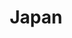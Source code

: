 ---
title: "Japan"
introtext: "Konnichiwa! Japan, het land van geisha's, Harajuku, Sumo worstelen en natuurlijk sushi! Het is een land in het uiterste oosten van Azië en wordt gevormd door bijna 7.000 eilanden in de Grote Oceaan. Er is een scherp contrast tussen de eeuwenoude cultuur met rijke tradities in Kyoto en de moderne steden zoals Tokyo met de hippe wijk Harajuku waar de wondere wereld van manga en anime te ontdekken is. Geniet van de idyllische natuur met als hoogtepunt de vulkaan Mount Fuji en de rijk versierde tempels. Maak een rondreis door dit unieke land en zie veel verschillende en bovenal bijzondere culturen en kijk je ogen uit in de veelzijdige landschappen!"
introimage: "https://lh3.googleusercontent.com/iZYXZSS9SRl8o3nVyt0_XRjIDHUBepeayigYg0Meu4SRX9DTdSBln6ibaUk3zdD_mbHqqNnhNb03a3KBSerxMA7lpAFlosTuOmPyMh4tCjc8Ahe_AA549l-7M7RHihnILEDiUIMTwA=w800"
surface: "378.000"
inhabitants: "126.800.000"
rate: "117,11"
valuta: "yen"
need_to_know_text: ""
need_to_know_more_text: ""
fact_one_text: ""
fact_two_text: ""
bigmac_index: ""
images: "https://lh3.googleusercontent.com/NtgliOr1crCV_iLJm7zDPak6do2YoPH5gICIZ7bq0b0KgQaJlmMfAqkr02AWfLo2SeMVyaWgx997tf69k9bdS2U1nOA7wvP-s-LaJejVBjc2lnAQzIelaM9yQDOiWSz4YLn9C6pCZw=w800|https://lh3.googleusercontent.com/pv5in4KhsJvJKug7qpirUj0B-_QTwXFduO2o7mhzmGZVzliYBfqelAN-GIpp6yEl4tdWvhnnGWFVJPqDPIDMnG7FYBDunw8pWysLazoIT4KsDLYFc7o75-fJ0F6VuM9ljTFtGj0_Dw=w800|https://lh3.googleusercontent.com/ZdznTEwzJ7szK8m07I0wCw4BT7CUf8h8feiPHaxKi53ggUgsxDQzRMdjRmZlXHa7yP21_hRCAKxlwyL_mLf5OmFAavcDTxRbMED25tWwoOCoqCSszT923WzbYplGzQT_-mGVpIcg9g=w800|https://lh3.googleusercontent.com/0HdTdiZUyS_RqXiuEMyfx1PGwWshkfqQYERoOgMa0z9Q0Merem5K0oDxbq5XoK6pwmBsjCsW2aaDuwkIkla066yaTdc5tGT8Vj5zCRlMTxYQpu9Ft0vBDEn3ayKNG3Meu2XuJMT3aQ=w800"
flight_button_title: "Check vluchtprijzen Japan"
flight_button_url: "https://lt45.net/c/?si=11986&li=1528136&wi=335922&ws=&dl=transport%2Fflights%2Fnl%2Fjp%2F%3Flocale%3Dnl-NL%26currency%3DEUR%26market%3DNL"
inspiration_url: "https://partner.bol.com/click/click?p=2&t=url&s=1025999&f=TXL&url=https%3A%2F%2Fwww.bol.com%2Fnl%2Ff%2Flonely-planet-japan%2F30276327%2F&name=Lonely%20Planet%20Japan%2C%20Lonely%20Planet"
country_code: "jp"
hotels_url: "https://www.booking.com/country/jp.nl.html?aid=1837623"
continent: "Azië"
---